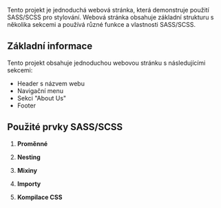 Tento projekt je jednoduchá webová stránka, která demonstruje použití SASS/SCSS pro stylování. Webová stránka obsahuje základní strukturu s několika sekcemi a používá různé funkce a vlastnosti SASS/SCSS.

## Základní informace

Tento projekt obsahuje jednoduchou webovou stránku s následujícími sekcemi:

- Header s názvem webu
- Navigační menu
- Sekci "About Us"
- Footer

## Použité prvky SASS/SCSS


1. **Proměnné**

2. **Nesting**

3. **Mixiny**

4. **Importy**

5. **Kompilace CSS**

